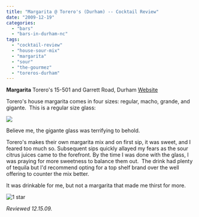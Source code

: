 ```yaml
---
title: "Margarita @ Torero's (Durham) -- Cocktail Review"
date: "2009-12-19"
categories:
  - "bars"
  - "bars-in-durham-nc"
tags:
  - "cocktail-review"
  - "house-sour-mix"
  - "margarita"
  - "sour"
  - "the-gourmez"
  - "toreros-durham"
---
```


**Margarita** Torero's 15-501 and Garrett Road, Durham [Website](http://www.torerosmexicanrestaurants.com/index.php)

Torero's house margarita comes in four sizes: regular, macho, grande, and gigante.  This is a regular size glass:

![](http://www.thegourmez.com/gourmez/photos/toreromargarita.jpg)

Believe me, the gigante glass was terrifying to behold.

Torero's makes their own margarita mix and on first sip, it was sweet, and I feared too much so. Subsequent sips quickly allayed my fears as the sour citrus juices came to the forefront. By the time I was done with the glass, I was praying for more sweetness to balance them out.  The drink had plenty of tequila but I'd recommend opting for a top shelf brand over the well offering to counter the mix better. 

It was drinkable for me, but not a margarita that made me thirst for more.




<div class="caption">

![1 star](http://s3.amazonaws.com/thegourmez-wpmedia/2009/04/rating_olive1.gif "rating_olive1")</div>


_Reviewed 12.15.09._
